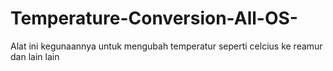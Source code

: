 # Temperature-Conversion-All-OS-
Alat ini kegunaannya untuk mengubah temperatur seperti celcius ke reamur dan lain lain
